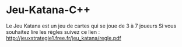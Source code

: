 # Jeu-Katana-C++

Le Jeu Katana est un jeu de cartes qui se joue de 3 à 7 joueurs
Si vous souhaitez lire les règles suivez ce lien : http://jeuxstrategie1.free.fr/jeu_katana/regle.pdf
